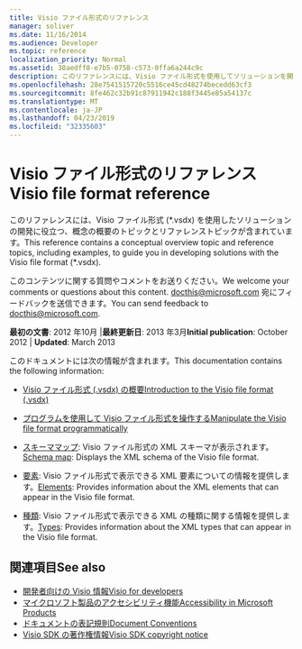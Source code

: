 ```yaml
---
title: Visio ファイル形式のリファレンス
manager: soliver
ms.date: 11/16/2014
ms.audience: Developer
ms.topic: reference
localization_priority: Normal
ms.assetid: 38aedff8-e7b5-0758-c573-0ffa6a244c9c
description: このリファレンスには、Visio ファイル形式を使用してソリューションを開発する際に役立つ、概念の概要のトピックとリファレンスのトピックが含まれています (例を含む)。
ms.openlocfilehash: 28e7541515720c5516ce45cd48274becedd63cf3
ms.sourcegitcommit: 8fe462c32b91c87911942c188f3445e85a54137c
ms.translationtype: MT
ms.contentlocale: ja-JP
ms.lasthandoff: 04/23/2019
ms.locfileid: "32335603"
---
```

# <a name="visio-file-format-reference"></a><span data-ttu-id="ac297-103">Visio ファイル形式のリファレンス</span><span class="sxs-lookup"><span data-stu-id="ac297-103">Visio file format reference</span></span>

<span data-ttu-id="ac297-104">このリファレンスには、Visio ファイル形式 (\*.vsdx) を使用したソリューションの開発に役立つ、概念の概要のトピックとリファレンストピックが含まれています。</span><span class="sxs-lookup"><span data-stu-id="ac297-104">This reference contains a conceptual overview topic and reference topics, including examples, to guide you in developing solutions with the Visio file format (\*.vsdx).</span></span>
  
<span data-ttu-id="ac297-105">このコンテンツに関する質問やコメントをお送りください。</span><span class="sxs-lookup"><span data-stu-id="ac297-105">We welcome your comments or questions about this content.</span></span> <span data-ttu-id="ac297-106">[docthis@microsoft.com](mailto:docthis@microsoft.com) 宛にフィードバックを送信できます。</span><span class="sxs-lookup"><span data-stu-id="ac297-106">You can send feedback to [docthis@microsoft.com](mailto:docthis@microsoft.com).</span></span>
  
 <span data-ttu-id="ac297-107">**最初の文書**: 2012 年10月 |**最終更新日**: 2013 年3月</span><span class="sxs-lookup"><span data-stu-id="ac297-107">**Initial publication**: October 2012 | **Updated**: March 2013</span></span>
  
<span data-ttu-id="ac297-108">このドキュメントには次の情報が含まれます。</span><span class="sxs-lookup"><span data-stu-id="ac297-108">This documentation contains the following information:</span></span>
  
- [<span data-ttu-id="ac297-109">Visio ファイル形式 (.vsdx) の概要</span><span class="sxs-lookup"><span data-stu-id="ac297-109">Introduction to the Visio file format (.vsdx)</span></span>](introduction-to-the-visio-file-formatvsdx.md)
    
- [<span data-ttu-id="ac297-110">プログラムを使用して Visio ファイル形式を操作する</span><span class="sxs-lookup"><span data-stu-id="ac297-110">Manipulate the Visio file format programmatically</span></span>](how-to-manipulate-the-visio-file-format-programmatically.md)
    
- <span data-ttu-id="ac297-111">[スキーママップ](schema-mapvisio-xml.md): Visio ファイル形式の XML スキーマが表示されます。</span><span class="sxs-lookup"><span data-stu-id="ac297-111">[Schema map](schema-mapvisio-xml.md): Displays the XML schema of the Visio file format.</span></span>
    
- <span data-ttu-id="ac297-112">[要素](elementsvisio-xml.md): Visio ファイル形式で表示できる XML 要素についての情報を提供します。</span><span class="sxs-lookup"><span data-stu-id="ac297-112">[Elements](elementsvisio-xml.md): Provides information about the XML elements that can appear in the Visio file format.</span></span>
    
- <span data-ttu-id="ac297-113">[種類](typesvisio-xml.md): Visio ファイル形式で表示できる XML の種類に関する情報を提供します。</span><span class="sxs-lookup"><span data-stu-id="ac297-113">[Types](typesvisio-xml.md): Provides information about the XML types that can appear in the Visio file format.</span></span>
    
## <a name="see-also"></a><span data-ttu-id="ac297-114">関連項目</span><span class="sxs-lookup"><span data-stu-id="ac297-114">See also</span></span>

- [<span data-ttu-id="ac297-115">開発者向けの Visio 情報</span><span class="sxs-lookup"><span data-stu-id="ac297-115">Visio for developers</span></span>](https://msdn.microsoft.com/office/aa905478.aspx) 
- [<span data-ttu-id="ac297-116">マイクロソフト製品のアクセシビリティ機能</span><span class="sxs-lookup"><span data-stu-id="ac297-116">Accessibility in Microsoft Products</span></span>](https://www.microsoft.com/enable/products/default.aspx)
- [<span data-ttu-id="ac297-117">ドキュメントの表記規則</span><span class="sxs-lookup"><span data-stu-id="ac297-117">Document Conventions</span></span>](https://msdn.microsoft.com/office/aa905365.aspx) 
- [<span data-ttu-id="ac297-118">Visio SDK の著作権情報</span><span class="sxs-lookup"><span data-stu-id="ac297-118">Visio SDK copyright notice</span></span>](visio-sdk-copyright-notice.md)

    

